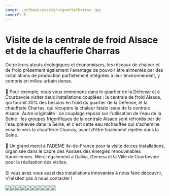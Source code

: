 ```yaml
---
cover: .gitbook/assets/vignetteCharras.jpg
coverY: 0
---
```


# Visite de la centrale de froid Alsace et de la chaufferie Charras

Outre leurs atouts écologiques et économiques, les réseaux de chaleur et de froid présentent également l'avantage de pouvoir être alimentés par des installations de production parfaitement intégrées à leur environnement, y compris en milieu urbain dense.\
\
🏢 Pour exemple, nous vous emmenons dans le quartier de la Défense et à Courbevoie visiter deux installations couplées : la centrale de froid Alsace, qui fournit 30% des besoins en froid du quartier de la Défense, et la chaufferie Charras, qui récupère la chaleur fatale issue de la centrale Alsace. Autre originalité : ce couplage repose sur l'utilisation de l'eau de la Seine : les groupes frigorifiques de la centrale Alsace sont refroidis par de l'eau prélevée dans la Seine, et c'est cette eau réchauffée qui s'achemine ensuite vers la chaufferie Charras, avant d'être finalement rejetée dans la Seine.\
\
🙏 Un grand merci à l'ADEME Ile-de-France pour la visite de ces installations, organisée dans le cadre des Assises des énergies renouvelables franciliennes. Merci également à Dalkia, Generia et la Ville de Courbevoie pour la réalisation des visites.\
\
Si vous avez vous aussi des installations innovantes à nous faire découvrir, n'hésitez pas à nous contacter !

![](<.gitbook/assets/1 (3).jpg>)![](<.gitbook/assets/2 (3).jpg>)![](<.gitbook/assets/3 (2).jpg>)![](<.gitbook/assets/4 (1).jpg>)![](<.gitbook/assets/5 (1).jpg>)![](<.gitbook/assets/6 (1).jpg>)![](<.gitbook/assets/7 (1).jpg>)![](<.gitbook/assets/8 (1).jpg>)![](<.gitbook/assets/9 (1).jpg>)![](<.gitbook/assets/10 (2).jpg>)
